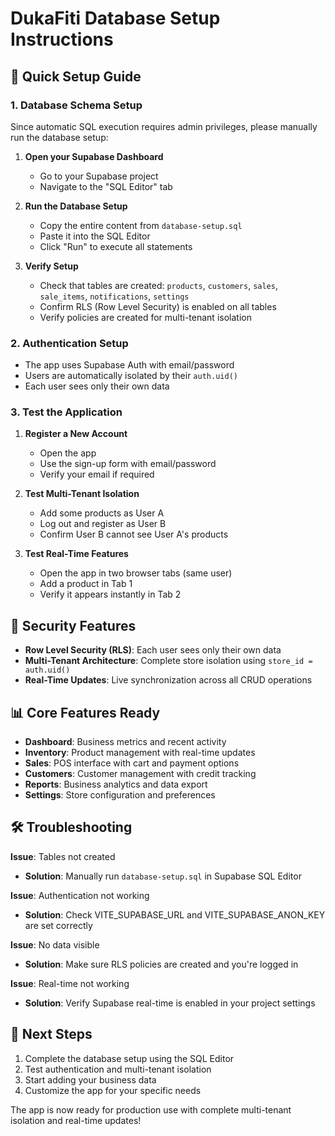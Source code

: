 # DukaFiti Database Setup Instructions

## 🚀 Quick Setup Guide

### 1. Database Schema Setup
Since automatic SQL execution requires admin privileges, please manually run the database setup:

1. **Open your Supabase Dashboard**
   - Go to your Supabase project
   - Navigate to the "SQL Editor" tab

2. **Run the Database Setup**
   - Copy the entire content from `database-setup.sql`
   - Paste it into the SQL Editor
   - Click "Run" to execute all statements

3. **Verify Setup**
   - Check that tables are created: `products`, `customers`, `sales`, `sale_items`, `notifications`, `settings`
   - Confirm RLS (Row Level Security) is enabled on all tables
   - Verify policies are created for multi-tenant isolation

### 2. Authentication Setup
- The app uses Supabase Auth with email/password
- Users are automatically isolated by their `auth.uid()`
- Each user sees only their own data

### 3. Test the Application
1. **Register a New Account**
   - Open the app
   - Use the sign-up form with email/password
   - Verify your email if required

2. **Test Multi-Tenant Isolation**
   - Add some products as User A
   - Log out and register as User B
   - Confirm User B cannot see User A's products

3. **Test Real-Time Features**
   - Open the app in two browser tabs (same user)
   - Add a product in Tab 1
   - Verify it appears instantly in Tab 2

## 🔐 Security Features

- **Row Level Security (RLS)**: Each user sees only their own data
- **Multi-Tenant Architecture**: Complete store isolation using `store_id = auth.uid()`
- **Real-Time Updates**: Live synchronization across all CRUD operations

## 📊 Core Features Ready

- **Dashboard**: Business metrics and recent activity
- **Inventory**: Product management with real-time updates
- **Sales**: POS interface with cart and payment options
- **Customers**: Customer management with credit tracking
- **Reports**: Business analytics and data export
- **Settings**: Store configuration and preferences

## 🛠️ Troubleshooting

**Issue**: Tables not created
- **Solution**: Manually run `database-setup.sql` in Supabase SQL Editor

**Issue**: Authentication not working
- **Solution**: Check VITE_SUPABASE_URL and VITE_SUPABASE_ANON_KEY are set correctly

**Issue**: No data visible
- **Solution**: Make sure RLS policies are created and you're logged in

**Issue**: Real-time not working
- **Solution**: Verify Supabase real-time is enabled in your project settings

## 🎯 Next Steps

1. Complete the database setup using the SQL Editor
2. Test authentication and multi-tenant isolation
3. Start adding your business data
4. Customize the app for your specific needs

The app is now ready for production use with complete multi-tenant isolation and real-time updates!